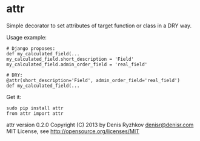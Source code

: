 attr
====

Simple decorator to set attributes of target function or class in a DRY way.

Usage example:

    # Django proposes:
    def my_calculated_field(...
    my_calculated_field.short_description = 'Field'
    my_calculated_field.admin_order_field = 'real_field'

    # DRY:
    @attr(short_description='Field', admin_order_field='real_field')
    def my_calculated_field(...

Get it:

    sudo pip install attr
    from attr import attr

attr version 0.2.0
Copyright (C) 2013 by Denis Ryzhkov <denisr@denisr.com>  
MIT License, see http://opensource.org/licenses/MIT
